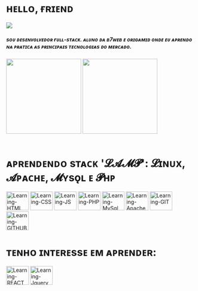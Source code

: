 <div>
  <h1>ʜᴇʟʟᴏ, ғʀɪᴇɴᴅ</h1>
  <img src="https://c.tenor.com/o4d_RelT_pEAAAAM/hello-october.gif"><br>
  <h5>sᴏᴜ ᴅᴇsᴇɴᴠᴏʟᴠᴇᴅᴏʀ ғᴜʟʟ-sᴛᴀᴄᴋ. ᴀʟᴜɴᴏ ᴅᴀ ʙ7ᴡᴇʙ ᴇ ᴏʀɪɢᴀᴍɪᴅ ᴏɴᴅᴇ ᴇᴜ ᴀᴘʀᴇɴᴅᴏ ɴᴀ ᴘʀᴀᴛɪᴄᴀ ᴀs ᴘʀɪɴᴄɪᴘᴀɪs ᴛᴇᴄɴᴏʟᴏɢɪᴀs ᴅᴏ ᴍᴇʀᴄᴀᴅᴏ.</h5> 
</div>
<div>
  <img height="200em" src="https://github-readme-stats.vercel.app/api?username=WellSantos-Dev&show_icons=true&theme=dracula">
  <img height="200em" src="https://github-readme-stats.vercel.app/api/top-langs/?username=WellSantos-Dev&layout=compact&langs_count=8&theme=dracula">
</div><br>
<div display="inline-block">
  <h1 text-align: "center">ᴀᴘʀᴇɴᴅᴇɴᴅᴏ sᴛᴀᴄᴋ '𝓛𝓐𝓜𝓟': 𝓛ɪɴᴜx, 𝓐ᴘᴀᴄʜᴇ, 𝓜ʏsǫʟ ᴇ 𝓟ʜᴘ</h1>
<img alt="Learning-HTML" height="50" width="60" src="https://cdn.jsdelivr.net/gh/devicons/devicon/icons/html5/html5-original.svg">
<img alt="Learning-CSS" height="50" width="60" src="https://cdn.jsdelivr.net/gh/devicons/devicon/icons/css3/css3-original.svg">
<img alt="Learning-JS" height="50" width="60" src="https://cdn.jsdelivr.net/gh/devicons/devicon/icons/javascript/javascript-original.svg">
<img alt="Learning-PHP" height="50" width="60" src="https://cdn.jsdelivr.net/gh/devicons/devicon/icons/php/php-original.svg">
<img alt="Learning-MySql" height="50" width="60" src="https://cdn.jsdelivr.net/gh/devicons/devicon/icons/mysql/mysql-original-wordmark.svg">
<img alt="Learning-Apache" height="50" width="60" src="https://cdn.jsdelivr.net/gh/devicons/devicon/icons/apache/apache-original.svg">
<img alt="Learning-GIT" height="50" width="60" src="https://cdn.jsdelivr.net/gh/devicons/devicon/icons/git/git-original.svg">
<img alt="Learning-GITHUB" height="50" width="60" src="https://cdn.jsdelivr.net/gh/devicons/devicon/icons/github/github-original-wordmark.svg">
  
  
  <h1 text-align: "center">ᴛᴇɴʜᴏ ɪɴᴛᴇʀᴇssᴇ ᴇᴍ ᴀᴘʀᴇɴᴅᴇʀ: </h1>
  <img alt="Learning-REACT" height="50" width="60" src="https://cdn.jsdelivr.net/gh/devicons/devicon/icons/react/react-original.svg">
  <img alt="Learning-Jquery" height="50" width="60" src="https://cdn.jsdelivr.net/gh/devicons/devicon/icons/jquery/jquery-original.svg">


</div><br>



<!---
WellSantos-Dev/WellSantos-Dev is a ✨ special ✨ repository because its `README.md` (this file) appears on your GitHub profile.
You can click the Preview link to take a look at your changes.
--->
